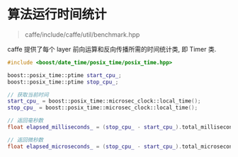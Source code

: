 # 算法运行时间统计   

> caffe/include/caffe/util/benchmark.hpp   

caffe 提供了每个 layer 前向运算和反向传播所需的时间统计类, 即 Timer 类.   

```cpp
#include <boost/date_time/posix_time/posix_time.hpp>

boost::posix_time::ptime start_cpu_;
boost::posix_time::ptime stop_cpu_;

// 获取当前时间
start_cpu_ = boost::posix_time::microsec_clock::local_time();
stop_cpu_ = boost::posix_time::microsec_clock::local_time();

// 返回毫秒数
float elapsed_milliseconds_ = (stop_cpu_ - start_cpu_).total_milliseconds();

// 返回微秒数
float elapsed_microseconds_ = (stop_cpu_ - start_cpu_).total_microseconds();
```